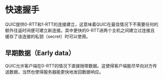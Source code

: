# 快速握手

QUIC提供0-RTT和1-RTT的连接建立，这意味着QUIC在最佳情况下不需要任何的额外往返时间便可建立新连接。其中更快的0-RTT进两个主机之间建立过连接且缓存了该连接的私钥（secret）时可以使用。

## 早期数据（Early data）

QUIC允许客户端在0-RTT的情况下直接捎带数据。这使得客户端能尽早向对方传送数据，当然也使得服务器能更快地发回数据响应。
